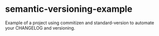 # semantic-versioning-example
Example of a project using commitizen and standard-version to automate your CHANGELOG and versioning.
